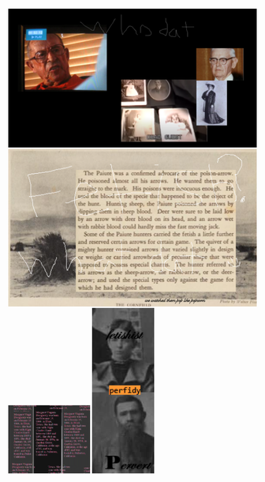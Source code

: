 <img src="whodat.png"></img>
<img src="Popcorn_fetish_in_the_cornfield.png"></img><img src="DOUGHERTY.png" WIDTH="33%"></img>
<img src="methodical.png" width="25%"></img>
